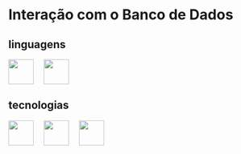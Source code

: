 # Interação com o Banco de Dados

## linguagens

<div class="tecs">
    <img height="50em" src="https://cdn.jsdelivr.net/gh/devicons/devicon/icons/mysql/mysql-original.svg" />
    <img height="50em" src="https://cdn.jsdelivr.net/gh/devicons/devicon/icons/nodejs/nodejs-original.svg" />
</div>
          
## tecnologias

<div class="tecs">
    <img height="50em" src="https://cdn.jsdelivr.net/gh/devicons/devicon/icons/vscode/vscode-original.svg" /> 
    <img height="50em" src="https://cdn.iconscout.com/icon/free/png-128/postman-3521648-2945092.png"/> 
    <img height="50em" src="https://dashboard.snapcraft.io/site_media/appmedia/2020/04/mysql-workbench.png">
</div>

<style>

    .tecs{
        display:flex;
        gap: 20px;
    }

</style>